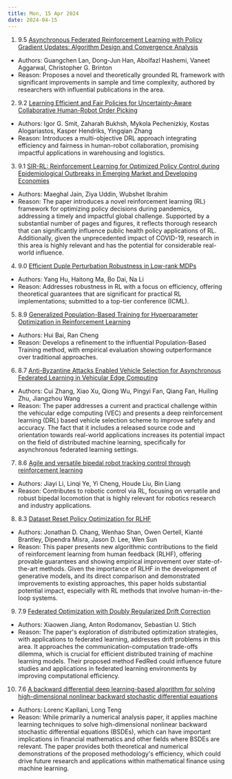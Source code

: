 ```yaml
---
title: Mon, 15 Apr 2024
date: 2024-04-15
---
```

1. 9.5 [Asynchronous Federated Reinforcement Learning with Policy Gradient Updates: Algorithm Design and Convergence Analysis](https://arxiv.org/abs/2404.08003)
* Authors: Guangchen Lan, Dong-Jun Han, Abolfazl Hashemi, Vaneet Aggarwal, Christopher G. Brinton
* Reason: Proposes a novel and theoretically grounded RL framework with significant improvements in sample and time complexity, authored by researchers with influential publications in the area.

2. 9.2 [Learning Efficient and Fair Policies for Uncertainty-Aware Collaborative Human-Robot Order Picking](https://arxiv.org/abs/2404.08006)
* Authors: Igor G. Smit, Zaharah Bukhsh, Mykola Pechenizkiy, Kostas Alogariastos, Kasper Hendriks, Yingqian Zhang
* Reason: Introduces a multi-objective DRL approach integrating efficiency and fairness in human-robot collaboration, promising impactful applications in warehousing and logistics.

3. 9.1 [SIR-RL: Reinforcement Learning for Optimized Policy Control during Epidemiological Outbreaks in Emerging Market and Developing Economies](https://arxiv.org/abs/2404.08423)
* Authors: Maeghal Jain, Ziya Uddin, Wubshet Ibrahim
* Reason: The paper introduces a novel reinforcement learning (RL) framework for optimizing policy decisions during pandemics, addressing a timely and impactful global challenge. Supported by a substantial number of pages and figures, it reflects thorough research that can significantly influence public health policy applications of RL. Additionally, given the unprecedented impact of COVID-19, research in this area is highly relevant and has the potential for considerable real-world influence.

4. 9.0 [Efficient Duple Perturbation Robustness in Low-rank MDPs](https://arxiv.org/abs/2404.08089)
* Authors: Yang Hu, Haitong Ma, Bo Dai, Na Li
* Reason: Addresses robustness in RL with a focus on efficiency, offering theoretical guarantees that are significant for practical RL implementations; submitted to a top-tier conference (ICML).

5. 8.9 [Generalized Population-Based Training for Hyperparameter Optimization in Reinforcement Learning](https://arxiv.org/abs/2404.08233)
* Authors: Hui Bai, Ran Cheng
* Reason: Develops a refinement to the influential Population-Based Training method, with empirical evaluation showing outperformance over traditional approaches.

6. 8.7 [Anti-Byzantine Attacks Enabled Vehicle Selection for Asynchronous Federated Learning in Vehicular Edge Computing](https://arxiv.org/abs/2404.08444)
* Authors: Cui Zhang, Xiao Xu, Qiong Wu, Pingyi Fan, Qiang Fan, Huiling Zhu, Jiangzhou Wang
* Reason: The paper addresses a current and practical challenge within the vehicular edge computing (VEC) and presents a deep reinforcement learning (DRL) based vehicle selection scheme to improve safety and accuracy. The fact that it includes a released source code and orientation towards real-world applications increases its potential impact on the field of distributed machine learning, specifically for asynchronous federated learning settings.

7. 8.6 [Agile and versatile bipedal robot tracking control through reinforcement learning](https://arxiv.org/abs/2404.08246)
* Authors: Jiayi Li, Linqi Ye, Yi Cheng, Houde Liu, Bin Liang
* Reason: Contributes to robotic control via RL, focusing on versatile and robust bipedal locomotion that is highly relevant for robotics research and industry applications.

8. 8.3 [Dataset Reset Policy Optimization for RLHF](https://arxiv.org/abs/2404.08495)
* Authors: Jonathan D. Chang, Wenhao Shan, Owen Oertell, Kianté Brantley, Dipendra Misra, Jason D. Lee, Wen Sun
* Reason: This paper presents new algorithmic contributions to the field of reinforcement learning from human feedback (RLHF), offering provable guarantees and showing empirical improvement over state-of-the-art methods. Given the importance of RLHF in the development of generative models, and its direct comparison and demonstrated improvements to existing approaches, this paper holds substantial potential impact, especially with RL methods that involve human-in-the-loop systems.

9. 7.9 [Federated Optimization with Doubly Regularized Drift Correction](https://arxiv.org/abs/2404.08447)
* Authors: Xiaowen Jiang, Anton Rodomanov, Sebastian U. Stich
* Reason: The paper's exploration of distributed optimization strategies, with applications to federated learning, addresses drift problems in this area. It approaches the communication-computation trade-offs dilemma, which is crucial for efficient distributed training of machine learning models. Their proposed method FedRed could influence future studies and applications in federated learning environments by improving computational efficiency.

10. 7.6 [A backward differential deep learning-based algorithm for solving high-dimensional nonlinear backward stochastic differential equations](https://arxiv.org/abs/2404.08456)
* Authors: Lorenc Kapllani, Long Teng
* Reason: While primarily a numerical analysis paper, it applies machine learning techniques to solve high-dimensional nonlinear backward stochastic differential equations (BSDEs), which can have important implications in financial mathematics and other fields where BSDEs are relevant. The paper provides both theoretical and numerical demonstrations of the proposed methodology's efficiency, which could drive future research and applications within mathematical finance using machine learning.

